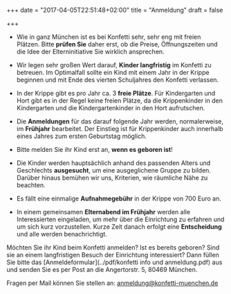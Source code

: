+++
date = "2017-04-05T22:51:48+02:00"
title = "Anmeldung"
draft = false

+++

- Wie in ganz München ist es bei Konfetti sehr, sehr eng mit freien Plätzen. Bitte **prüfen Sie** daher erst, ob die Preise, Öffnungszeiten und die Idee der Elterninitiative Sie wirklich ansprechen.

- Wir legen sehr großen Wert darauf, **Kinder langfristig** im Konfetti zu betreuen. Im Optimalfall sollte ein Kind mit einem Jahr in der Krippe beginnen und mit Ende des vierten Schuljahres den Konfetti verlassen.

- In der Krippe gibt es pro Jahr ca. 3 **freie Plätze**. Für Kindergarten und Hort gibt es in der Regel keine freien Plätze, da die Krippenkinder in den Kindergarten und die Kindergartenkinder in den Hort aufrutschen.

- Die **Anmeldungen** für das darauf folgende Jahr werden, normalerweise, im **Frühjahr** bearbeitet. Der Einstieg ist für Krippenkinder auch innerhalb eines Jahres zum ersten Geburtstag möglich.

- Bitte melden Sie ihr Kind erst an, **wenn es geboren ist**!

- Die Kinder werden hauptsächlich anhand des passenden Alters und Geschlechts **ausgesucht**, um eine ausgeglichene Gruppe zu bilden. Darüber hinaus bemühen wir uns, Kriterien, wie räumliche Nähe zu beachten.

- Es fällt eine einmalige **Aufnahmegebühr** in der Krippe von 700 Euro an.

- In einem gemeinsamen **Elternabend im Frühjahr** werden alle Interessierten eingeladen, um mehr über die Einrichtung zu erfahren und um sich kurz vorzustellen. Kurze Zeit danach erfolgt eine **Entscheidung** und alle werden benachrichtigt.

Möchten Sie ihr Kind beim Konfetti anmelden? Ist es bereits geboren? Sind sie an einem langfristigen Besuch der Einrichtung interessiert? Dann füllen Sie bitte das  [Anmeldeformular](../pdf/konfetti info und anmeldung.pdf) aus und senden Sie es per Post an die Angertorstr. 5, 80469 München.

Fragen per Mail können Sie stellen an: [anmeldung@konfetti-muenchen.de](mailto:anmeldung@konfetti-muenchen.de) 
